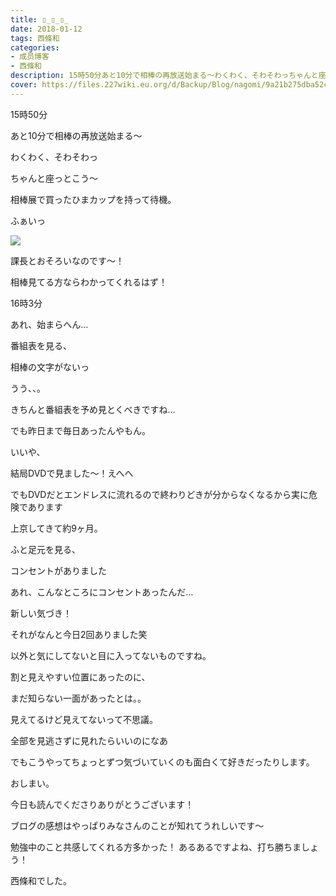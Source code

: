```yaml
---
title: ▯_▯_▯_
date: 2018-01-12
tags: 西條和
categories: 
- 成员博客
- 西條和
description: 15時50分あと10分で相棒の再放送始まる〜わくわく、そわそわっちゃんと座っとこう〜相棒展で買ったひまカップを持って待機。ふぁいっ...
cover: https://files.227wiki.eu.org/d/Backup/Blog/nagomi/9a21b275dba52c71ad9ae82c90511.jpg 
---
```







15時50分




あと10分で相棒の再放送始まる〜





わくわく、そわそわっ




ちゃんと座っとこう〜





相棒展で買ったひまカップを持って待機。




ふぁいっ


![](https://files.227wiki.eu.org/d/Backup/Blog/nagomi/9a21b275dba52c71ad9ae82c90511.jpg)







課長とおそろいなのです〜！




相棒見てる方ならわかってくれるはず！










16時3分




あれ、始まらへん…








番組表を見る、



相棒の文字がないっ





うう、、。





きちんと番組表を予め見とくべきですね…





でも昨日まで毎日あったんやもん。






いいや、





結局DVDで見ました〜！えへへ







でもDVDだとエンドレスに流れるので終わりどきが分からなくなるから実に危険であります











上京してきて約9ヶ月。



ふと足元を見る、




コンセントがありました



あれ、こんなところにコンセントあったんだ…







新しい気づき！



それがなんと今日2回ありました笑






以外と気にしてないと目に入ってないものですね。




割と見えやすい位置にあったのに、



まだ知らない一面があったとは。。







見えてるけど見えてないって不思議。




全部を見逃さずに見れたらいいのになあ






でもこうやってちょっとずつ気づいていくのも面白くて好きだったりします。






おしまい。





今日も読んでくださりありがとうございます！




ブログの感想はやっぱりみなさんのことが知れてうれしいです〜




勉強中のこと共感してくれる方多かった！
あるあるですよね、打ち勝ちましょう！







西條和でした。


